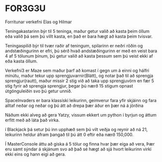# FOR3G3U
Forritunar verkefni
Elas og Hilmar

Teningakastarinn býr til 5 teninga, maður getur valið að kasta þeim öllum eða valið þá sem þú villt kasta, en það er bara hægt að kasta þeim tvisvar.

Teningaspilið býr til tvær raðir af teningum, spilarinn er neðri röðin og andstæðingurinn er efri, þú sérð hvað andstæðingurinn er með en veist bara 4 af 5 tölunum þínum, þú getur valið að kasta þessum sem þú veist ekki af eða kasta öllum.

Verkefni3 er Maze sem maður þarf að komast í gegn um á einni og hálfri mínútu, maður tekur upp sprengjuvarnir(Blátt), og notar það til að sprengja sprengjur(rautt), maður missir 2 stig við að taka upp sprengjuvörn en fær 5 stig fyrir að sprengja sprengjur, þegar þú nærð 15 stigum opnast útgönguleiðin svo þú getur unnið.

SpaceInvaders er bara klassíski leikurinn, geimverur fara yfir skjáinn og fara alltaf neðar og neðar og þú átt að drepa þær áður en þær ná á jörðina

Náðum ekki alveg að gera Yatzy, vissum ekkert um python í byrjun og áttum erfitt með að láta það virka.

í Blackjack þá setur þú inn upphæð sem þú vilt veðja og reynir að ná 21, leikurinn heldur áfram þangað til þú átt 0 eftir eða nærð 150,000.

Í MasterConsole áttu að giska á 5 tölur og finna hvar þær eiga að vera, Þær eru samt sýndar á skjánum svo að það sé hægt að sjá hvort leikurinn virki ekki eins og hann eigi að gera.
